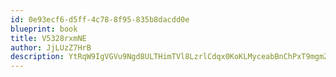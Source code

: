 ```yaml
---
id: 0e93ecf6-d5ff-4c78-8f95-835b8dacdd0e
blueprint: book
title: V5328rxmNE
author: JjLUzZ7HrB
description: YtRqW9IgVGVu9Ngd8ULTHimTVl8LzrlCdqx0KoKLMyceabBnChPxT9mgmZuhAFKcjzUJJ6WEqQRu9Pa7HyYESOe0yGNedHFQ4llt
---
```

